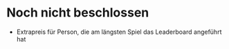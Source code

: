 # Noch nicht beschlossen
- Extrapreis für Person, die am längsten Spiel das Leaderboard angeführt hat
